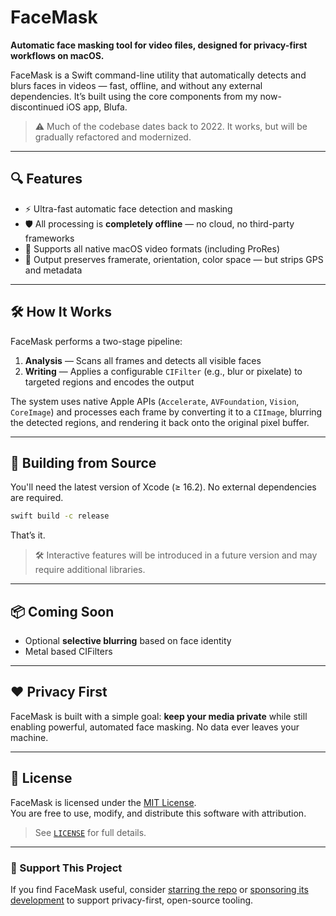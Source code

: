 # FaceMask

**Automatic face masking tool for video files, designed for privacy-first workflows on macOS.**

FaceMask is a Swift command-line utility that automatically detects and blurs faces in videos — fast, offline, and without any external dependencies. It’s built using the core components from my now-discontinued iOS app, Blufa.

> ⚠️ Much of the codebase dates back to 2022. It works, but will be gradually refactored and modernized.

---

## 🔍 Features

- ⚡ Ultra-fast automatic face detection and masking
- 🛡️ All processing is **completely offline** — no cloud, no third-party frameworks
- 🎥 Supports all native macOS video formats (including ProRes)
- 🎯 Output preserves framerate, orientation, color space — but strips GPS and metadata

---

## 🛠 How It Works

FaceMask performs a two-stage pipeline:

1. **Analysis** — Scans all frames and detects all visible faces
2. **Writing** — Applies a configurable `CIFilter` (e.g., blur or pixelate) to targeted regions and encodes the output

The system uses native Apple APIs (`Accelerate`, `AVFoundation`, `Vision`, `CoreImage`) and processes each frame by converting it to a `CIImage`, blurring the detected regions, and rendering it back onto the original pixel buffer.

---

## 🔧 Building from Source

You'll need the latest version of Xcode (≥ 16.2). No external dependencies are required.

```bash
swift build -c release
```

That’s it.

> 🛠️ Interactive features will be introduced in a future version and may require additional libraries.

---

## 📦 Coming Soon

- Optional **selective blurring** based on face identity
- Metal based CIFilters

---

## ❤️ Privacy First

FaceMask is built with a simple goal: **keep your media private** while still enabling powerful, automated face masking. No data ever leaves your machine.

---

## 📄 License

FaceMask is licensed under the [MIT License](https://opensource.org/licenses/MIT).  
You are free to use, modify, and distribute this software with attribution.

> See [`LICENSE`](./LICENSE) for full details.

---

### 💫 Support This Project

If you find FaceMask useful, consider [starring the repo](https://github.com/CerebralCoding/FaceMask) or [sponsoring its development](https://github.com/sponsors/CerebralCoding) to support privacy-first, open-source tooling.
